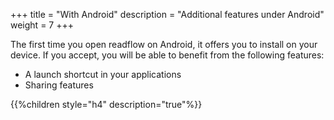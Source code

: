 +++
title = "With Android"
description = "Additional features under Android"
weight = 7
+++

The first time you open readflow on Android, it offers you to install on your device.
If you accept, you will be able to benefit from the following features:

- A launch shortcut in your applications
- Sharing features

{{%children style="h4" description="true"%}}
